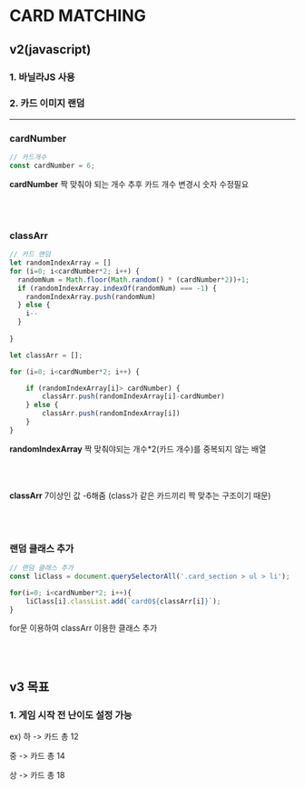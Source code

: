 # CARD MATCHING
## v2(javascript)
### 1. 바닐라JS 사용
### 2. 카드 이미지 랜덤

---

### cardNumber
```js
// 카드개수
const cardNumber = 6;
```
**cardNumber**
짝 맞춰야 되는 개수
추후 카드 개수 변경시 숫자 수정필요

<br>
<br>


### classArr
```js
// 카드 랜덤
let randomIndexArray = []
for (i=0; i<cardNumber*2; i++) {
  randomNum = Math.floor(Math.random() * (cardNumber*2))+1;
  if (randomIndexArray.indexOf(randomNum) === -1) {
    randomIndexArray.push(randomNum)
  } else {
    i--
  }
  
}

let classArr = [];

for (i=0; i<cardNumber*2; i++) {

    if (randomIndexArray[i]> cardNumber) {
        classArr.push(randomIndexArray[i]-cardNumber)
    } else {
        classArr.push(randomIndexArray[i])
    }
}
```
**randomIndexArray**
짝 맞춰야되는 개수*2(카드 개수)를 중복되지 않는 배열 

<br>
<br>

**classArr**
7이상인 값 -6해줌
(class가 같은 카드끼리 짝 맞추는 구조이기 때문)

<br>
<br>

### 랜덤 클래스 추가
```js
// 랜덤 클래스 추가
const liClass = document.querySelectorAll('.card_section > ul > li');

for(i=0; i<cardNumber*2; i++){
    liClass[i].classList.add(`card0${classArr[i]}`);
}
```
for문 이용하여 classArr 이용한 클래스 추가

<br>
<br>


## v3 목표
### 1. 게임 시작 전 난이도 설정 가능
ex) 
하 -> 카드 총 12

중 -> 카드 총 14

상 -> 카드 총 18